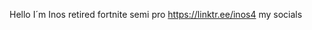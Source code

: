 Hello I´m  Inos 
retired fortnite semi pro 
https://linktr.ee/inos4 
my socials 


<!---
Inos7/Inos7 is a ✨ special ✨ repository because its `README.md` (this file) appears on your GitHub profile.
You can click the Preview link to take a look at your changes.
--->
